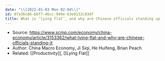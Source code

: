 ```yaml
---
date: "\\[2022-01-03 Mon 02:04\\]"
id: 07a36c86-bbf7-46cc-949e-63e9132c83df
title: What is ‘lying flat’, and why are Chinese officials standing up to it?
---
```


- Source: <https://www.scmp.com/economy/china-economy/article/3153362/what-lying-flat-and-why-are-chinese-officials-standing-it>
- Author: China Macro Economy, Ji Siqi, He Huifeng, Brian Peach
- Related: [[Productivity]], [[Lying Flat]]
